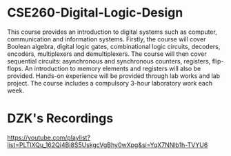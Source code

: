 # CSE260-Digital-Logic-Design

This course provides an introduction to digital systems such as computer, communication and information systems. Firstly, the course will cover Boolean algebra, digital logic gates, combinational logic circuits, decoders, encoders, multiplexers and demultiplexers. The course will then cover sequential circuits: asynchronous and synchronous counters, registers, flip-flops. An introduction to memory elements and registers will also be provided. Hands-on experience will be provided through lab works and lab project. The course includes a compulsory 3-hour laboratory work each week.

# DZK's Recordings
https://youtube.com/playlist?list=PLTlXQu_162Qi4Bi8S5UskgcVgBhy0wXpg&si=YqX7NNlb1h-TVYU6
